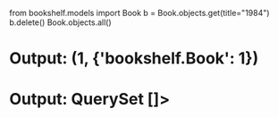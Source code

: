 from bookshelf.models import Book
b = Book.objects.get(title="1984")
b.delete()
Book.objects.all()
# Output: (1, {'bookshelf.Book': 1})
# Output: QuerySet []>
